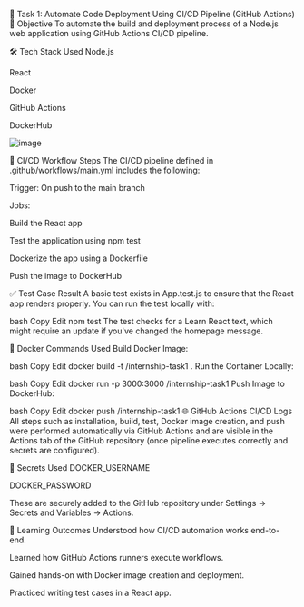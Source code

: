 🚀 Task 1: Automate Code Deployment Using CI/CD Pipeline (GitHub Actions)
📌 Objective
To automate the build and deployment process of a Node.js web application using GitHub Actions CI/CD pipeline.

🛠️ Tech Stack Used
Node.js

React

Docker

GitHub Actions

DockerHub

![image](https://github.com/user-attachments/assets/cc193a6a-c6f3-4add-b030-9d4e95f93cde)


🔄 CI/CD Workflow Steps
The CI/CD pipeline defined in .github/workflows/main.yml includes the following:

Trigger: On push to the main branch

Jobs:

Build the React app

Test the application using npm test

Dockerize the app using a Dockerfile

Push the image to DockerHub

✅ Test Case Result
A basic test exists in App.test.js to ensure that the React app renders properly.
You can run the test locally with:

bash
Copy
Edit
npm test
The test checks for a Learn React text, which might require an update if you've changed the homepage message.

🐳 Docker Commands Used
Build Docker Image:

bash
Copy
Edit
docker build -t <your-dockerhub-username>/internship-task1 .
Run the Container Locally:

bash
Copy
Edit
docker run -p 3000:3000 <your-dockerhub-username>/internship-task1
Push Image to DockerHub:

bash
Copy
Edit
docker push <your-dockerhub-username>/internship-task1
🌐 GitHub Actions CI/CD Logs
All steps such as installation, build, test, Docker image creation, and push were performed automatically via GitHub Actions and are visible in the Actions tab of the GitHub repository (once pipeline executes correctly and secrets are configured).

🔐 Secrets Used
DOCKER_USERNAME

DOCKER_PASSWORD

These are securely added to the GitHub repository under Settings → Secrets and Variables → Actions.

📌 Learning Outcomes
Understood how CI/CD automation works end-to-end.

Learned how GitHub Actions runners execute workflows.

Gained hands-on with Docker image creation and deployment.

Practiced writing test cases in a React app.

